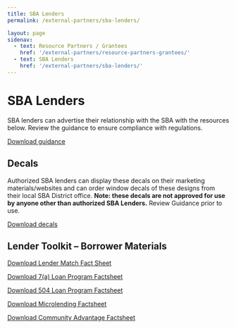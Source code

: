 ```yaml
---
title: SBA Lenders
permalink: /external-partners/sba-lenders/

layout: page
sidenav:
  - text: Resource Partners / Grantees
    href: '/external-partners/resource-partners-grantees/'
  - text: SBA Lenders
    href: '/external-partners/sba-lenders/'
---
```


# SBA Lenders

SBA lenders can advertise their relationship with the SBA with the resources below. Review the guidance to ensure compliance with regulations.

<a class="usa-button" href="{{ site.baseurl }}/assets/sba/sba-lenders/guidance.docx">Download guidance</a>


## Decals

Authorized SBA lenders can display these decals on their marketing materials/websites and can order window decals of these designs from their local SBA District office. <strong>Note:  these decals are not approved for use by anyone other than authorized SBA Lenders.</strong> Review Guidance prior to use.

<a class="usa-button" href="{{ site.baseurl }}/assets/sba/sba-lenders/SBA-LenderDecal-Images.zip">Download decals</a>

## Lender Toolkit – Borrower Materials

<a class="usa-button" href="{{ site.baseurl }}/assets/sba/sba-lenders/Lender-Match-Fact-Sheet-Borrower-Version.pdf">Download Lender Match Fact Sheet</a>

<a class="usa-button" href="{{ site.baseurl }}/assets/sba/sba-lenders/7a-Loan-Fact Sheet-Borrower-Version.pdf">Download 7(a) Loan Program Factsheet</a>

<a class="usa-button" href="{{ site.baseurl }}/assets/sba/sba-lenders/504-Loan-Fact-Sheet-Borrower-Version.pdf">Download 504 Loan Program Factsheet</a>

<a class="usa-button" href="{{ site.baseurl }}/assets/sba/sba-lenders/Microloan Fact Sheet_Borrower.pdf">Download Microlending Factsheet</a>

<a class="usa-button" href="{{ site.baseurl }}/assets/sba/sba-lenders/Community-Advantage-Fact-Sheet-Borrower-Version.pdf">Download Community Advantage Factsheet</a>